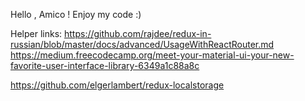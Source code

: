 Hello , Amico !
Enjoy my code :)

Helper links:
https://github.com/rajdee/redux-in-russian/blob/master/docs/advanced/UsageWithReactRouter.md
https://medium.freecodecamp.org/meet-your-material-ui-your-new-favorite-user-interface-library-6349a1c88a8c

https://github.com/elgerlambert/redux-localstorage